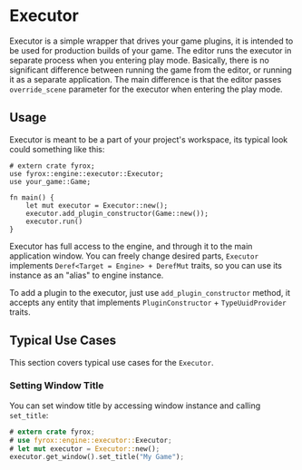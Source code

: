 # Executor 

Executor is a simple wrapper that drives your game plugins, it is intended to be used for production builds of your game.
The editor runs the executor in separate process when you entering play mode. Basically, there is no significant 
difference between running the game from the editor, or running it as a separate application. The main difference is that
the editor passes `override_scene` parameter for the executor when entering the play mode.

## Usage

Executor is meant to be a part of your project's workspace, its typical look could something like this:

```rust,no_run,compile_fail
# extern crate fyrox;
use fyrox::engine::executor::Executor;
use your_game::Game;

fn main() {
    let mut executor = Executor::new();
    executor.add_plugin_constructor(Game::new());
    executor.run()
}
```

Executor has full access to the engine, and through it to the main application window. You can freely change desired
parts, `Executor` implements `Deref<Target = Engine> + DerefMut` traits, so you can use its instance as an "alias"
to engine instance. 

To add a plugin to the executor, just use `add_plugin_constructor` method, it accepts any entity that implements
`PluginConstructor` + `TypeUuidProvider` traits.

## Typical Use Cases

This section covers typical use cases for the `Executor`.

### Setting Window Title

You can set window title by accessing window instance and calling `set_title`:

```rust
# extern crate fyrox;
# use fyrox::engine::executor::Executor;
# let mut executor = Executor::new();
executor.get_window().set_title("My Game");
```